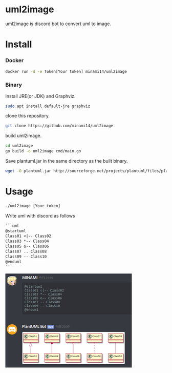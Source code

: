 # uml2image
uml2image is discord bot to convert uml to image.

# Install
### Docker
```bash
docker run -d -e Token[Your token] minami14/uml2image
```

### Binary
Install JRE(or JDK) and Graphviz.
```bash
sudo apt install default-jre graphviz
```

clone this repository.
```bash
git clone https://github.com/minami14/uml2image
```

build uml2image.
```bash
cd uml2image
go build -o uml2image cmd/main.go
```

Save plantuml.jar in the same directory as the built binary.
```bash
wget -O plantuml.jar http://sourceforge.net/projects/plantuml/files/plantuml.jar/download
```

# Usage
```bash
./uml2image [Your token]
```

Write uml with discord as follows
````    
```uml
@startuml
Class01 <|-- Class02
Class03 *-- Class04
Class05 o-- Class06
Class07 .. Class08
Class09 -- Class10
@enduml
```
````

![example](https://raw.githubusercontent.com/minami14/uml2image/master/example.png)
